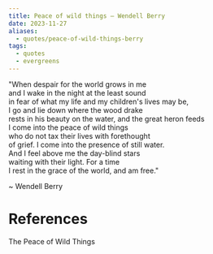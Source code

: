 ```yaml
---
title: Peace of wild things – Wendell Berry
date: 2023-11-27
aliases:
  - quotes/peace-of-wild-things-berry
tags:
  - quotes
  - evergreens
---
```

"When despair for the world grows in me   
and I wake in the night at the least sound   
in fear of what my life and my children's lives may be,   
I go and lie down where the wood drake   
rests in his beauty on the water, and the great heron feeds   
I come into the peace of wild things   
who do not tax their lives with forethought   
of grief. I come into the presence of still water.   
And I feel above me the day-blind stars   
waiting with their light. For a time   
I rest in the grace of the world, and am free."

~ Wendell Berry

# References

The Peace of Wild Things